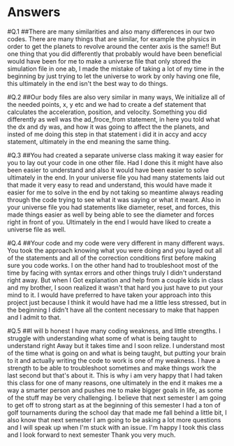 # Answers


#Q.1
##There are many similarities and also many differences in our two codes. There are many things that are similar, for example the physics in order to get the planets to revolve around the center axis is the same!! But one thing that you did differently that probably would have been beneficial would have been for me to make a universe file that only stored the simulation file in one ab, I made the mistake of taking a lot of my time in the beginning by just trying to let the universe to work by only having one file, this ultimately in the end isn't the best way to do things.



#Q.2
##Our body files are also very similar in many ways, We initialize all of the needed points, x, y etc and we had to create a def statement that calculates the acceleration, position, and velocity. Something you did differently as well was the ad_froce_from statement, in here you told what the dx and dy was, and how it was going to affect the the planets, and insted of me doing this step in that statement i did it in accy and accy statement, ultimately in the end meaning the same thing.


#Q.3
##You had created a separate universe class making it way easier for you to lay out your code in one other file. Had I done this it might have also been easier to understand and also it would have been easier to solve ultimately in the end. In your universe file you had many statements laid out that made it very easy to read and understand, this would have made it easier for me to solve in the end by not taking so meantime always reading through the code trying to see what it was saying or what it meant. Also in your universe file you had statements like diameter, reset, and forces, this made things easier as well by being able to see the diameter and forces right in front of you. Ultimately in the end I would have liked to create a universe file as well.


#Q.4
##Your code and my code were very different in many different ways. You took the approach knowing what you were doing and you layed out all of the statements and all of the correction conditions first before making sure you code works. I on the other hand had to troubleshoot most of the time by facing with syntax errors and other things truly I didn't understand right away. But when I Got explanation and help from a couple kids in class and my brother, I soon realized it wasn't that hard you just have to  put your mind to it. I would have preferred to have taken your approach into this project just because I think it would have had me a little less stressed, but in the beginning I didn't have all the content necessary to make that happen and I admit to that.


#Q.5
##I will b honest I have many coding weakness, and little strengths. I struggle with understanding what some of what is being taught to understand right Away but it takes time and I soon relize. I understand most of the time what is going on and what is being taught, but putting your brain to it and actually writing the code to work is one of my weakness. I have a strength to be able to troubleshoot sometimes and make things work the last second but that's about it.  This is why i am very happy that I had taken this class for one of many reasons, one ultimately in the end it makes me a way a smarter person and pushes me to make bigger goals in life, as some of the stuff may be very challenging. I believe that next semester I am going to get off to  strong start as at the beginning of this semester I had a ton of golf tournaments during the school day that made me fall behind a little bit, I also know that next semester I am going to be asking a lot more questions and I will speak up when I'm stuck with an issue. I'm happy I took this class and I look forward to next semester Thank you very much. 

